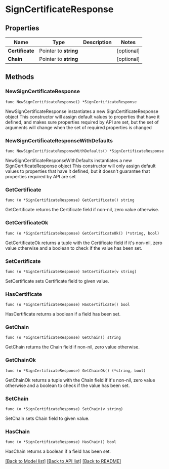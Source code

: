 # SignCertificateResponse

## Properties

Name | Type | Description | Notes
------------ | ------------- | ------------- | -------------
**Certificate** | Pointer to **string** |  | [optional] 
**Chain** | Pointer to **string** |  | [optional] 

## Methods

### NewSignCertificateResponse

`func NewSignCertificateResponse() *SignCertificateResponse`

NewSignCertificateResponse instantiates a new SignCertificateResponse object
This constructor will assign default values to properties that have it defined,
and makes sure properties required by API are set, but the set of arguments
will change when the set of required properties is changed

### NewSignCertificateResponseWithDefaults

`func NewSignCertificateResponseWithDefaults() *SignCertificateResponse`

NewSignCertificateResponseWithDefaults instantiates a new SignCertificateResponse object
This constructor will only assign default values to properties that have it defined,
but it doesn't guarantee that properties required by API are set

### GetCertificate

`func (o *SignCertificateResponse) GetCertificate() string`

GetCertificate returns the Certificate field if non-nil, zero value otherwise.

### GetCertificateOk

`func (o *SignCertificateResponse) GetCertificateOk() (*string, bool)`

GetCertificateOk returns a tuple with the Certificate field if it's non-nil, zero value otherwise
and a boolean to check if the value has been set.

### SetCertificate

`func (o *SignCertificateResponse) SetCertificate(v string)`

SetCertificate sets Certificate field to given value.

### HasCertificate

`func (o *SignCertificateResponse) HasCertificate() bool`

HasCertificate returns a boolean if a field has been set.

### GetChain

`func (o *SignCertificateResponse) GetChain() string`

GetChain returns the Chain field if non-nil, zero value otherwise.

### GetChainOk

`func (o *SignCertificateResponse) GetChainOk() (*string, bool)`

GetChainOk returns a tuple with the Chain field if it's non-nil, zero value otherwise
and a boolean to check if the value has been set.

### SetChain

`func (o *SignCertificateResponse) SetChain(v string)`

SetChain sets Chain field to given value.

### HasChain

`func (o *SignCertificateResponse) HasChain() bool`

HasChain returns a boolean if a field has been set.


[[Back to Model list]](../README.md#documentation-for-models) [[Back to API list]](../README.md#documentation-for-api-endpoints) [[Back to README]](../README.md)


